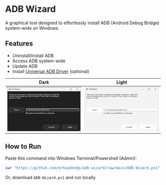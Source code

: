 # ADB Wizard
A graphical tool designed to effortlessly install ADB (Android Debug Bridge) system-wide on Windows.

## Features
- Uninstall/install ADB
- Access ADB system-wide
- Update ADB
- Install [Universal ADB Driver](https://adb.clockworkmod.com/) (optional)

Dark | Light
:---:|:-----:
![Screenshot (Dark Mode)](Images/Screenshot.png)|![Screenshot (Light Mode)](Images/Screenshot-Light.png)

## How to Run
Paste this command into Windows Terminal/Powershell (Admin):
``` powershell
iwr "https://github.com/mrhaydendp/adb-wizard/raw/main/ADB-Wizard.ps1" | iex
```
Or, download `ADB-Wizard.ps1` and run locally
